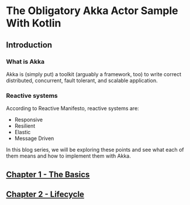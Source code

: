 # The Obligatory Akka Actor Sample With Kotlin

## Introduction

### What is Akka

Akka is (simply put) a toolkit (arguably a framework, too) to write correct distributed, concurrent, fault tolerant, and scalable application.

### Reactive systems

According to Reactive Manifesto, reactive systems are:
* Responsive
* Resilient
* Elastic
* Message Driven

In this blog series, we will be exploring these points and see what each of them means and how to implement them with Akka.

## [Chapter 1 - The Basics](src/main/kotlin/ex/akka/chapter1_basic/README.md)
## [Chapter 2 - Lifecycle](src/main/kotlin/ex/akka/chapter2_lifecycle/README.md)
